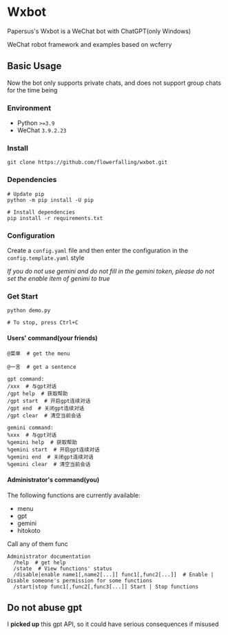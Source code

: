 # Wxbot

Papersus's Wxbot is a WeChat bot with ChatGPT(only Windows)

WeChat robot framework and examples based on wcferry

## Basic Usage

Now the bot only supports private chats, and does not support group chats for the time being

### Environment

- Python `>=3.9`
- WeChat `3.9.2.23`

### Install

```Shell
git clone https://github.com/flowerfalling/wxbot.git
```

### Dependencies

```Shell
# Update pip
python -m pip install -U pip

# Install dependencies
pip install -r requirements.txt
```

### Configuration

Create a `config.yaml` file and then enter the configuration in the `config.template.yaml` style

_If you do not use gemini and do not fill in the gemini token, please do not set the enable item of genimi to true_

### Get Start

```Shell
python demo.py

# To stop, press Ctrl+C
```

#### Users' command(your friends)

```Text
@菜单  # get the menu
```

```Text
@一言  # get a sentence
```

```Text
gpt command:
/xxx  # 与gpt对话
/gpt help  # 获取帮助
/gpt start  # 开启gpt连续对话
/gpt end  # 关闭gpt连续对话
/gpt clear  # 清空当前会话
```

```Text
gemini command:
%xxx  # 与gpt对话
%gemini help  # 获取帮助
%gemini start  # 开启gpt连续对话
%gemini end  # 关闭gpt连续对话
%gemini clear  # 清空当前会话
```

#### Administrator's command(you)

The following functions are currently available:

- menu
- gpt
- gemini
- hitokoto

Call any of them func

```Text
Administrator documentation
  /help  # get help
  /state  # View functions' status
  /disable|enable name1[,name2[...]] func1[,func2[...]]  # Enable | Disable someone's permission for some functions
  /start|stop func1[,func2[,func3[...]] Start | Stop functions
```

## Do not abuse gpt

I **picked up** this gpt API, so it could have serious consequences if misused
